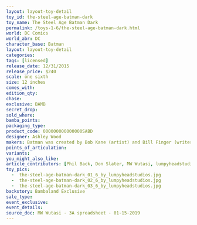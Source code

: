 ```yaml
---
layout: layout-toy-detail 
toy_id: the-steel-age-batman-dark
toy_name: The Steel Age Batman Dark
permalink: /toys-1-6/the-steel-age-batman-dark.html
world: DC Comics
world_abr: DC
character_base: Batman
layout: layout-toy-detail
categories: 
tags: [licensed]
release_date: 12/31/2015
release_price: $240 
scale: one sixth
size: 12 inches
comes_with: 
edition_qty: 
chase: 
exclusive: BAMB
secret_drop: 
sold_where: 
bamba_points: 
packaging_type: 
product_code: 000000000000000SABD
designer: Ashley Wood
makers: Batman was created by Bob Kane (artist) and Bill Finger (writer)
points_of_articulation: 
variants: 
you_might_also_like: 
article_contributors: [Phil Back, Don Slater, MW Wutasi, lumpyheadstudios]
toy_pics: 
  -  the-steel-age-batman-dark_01_6_by_lumpyheadstudios.jpg
  -  the-steel-age-batman-dark_02_6_by_lumpyheadstudios.jpg
  -  the-steel-age-batman-dark_03_6_by_lumpyheadstudios.jpg
backstory: Bambaland Exclusive
sale_type: 
event_exclusive: 
event_details: 
source_doc: MW Wutasi - 3A spreadsheet - 01-15-2019
---
```

